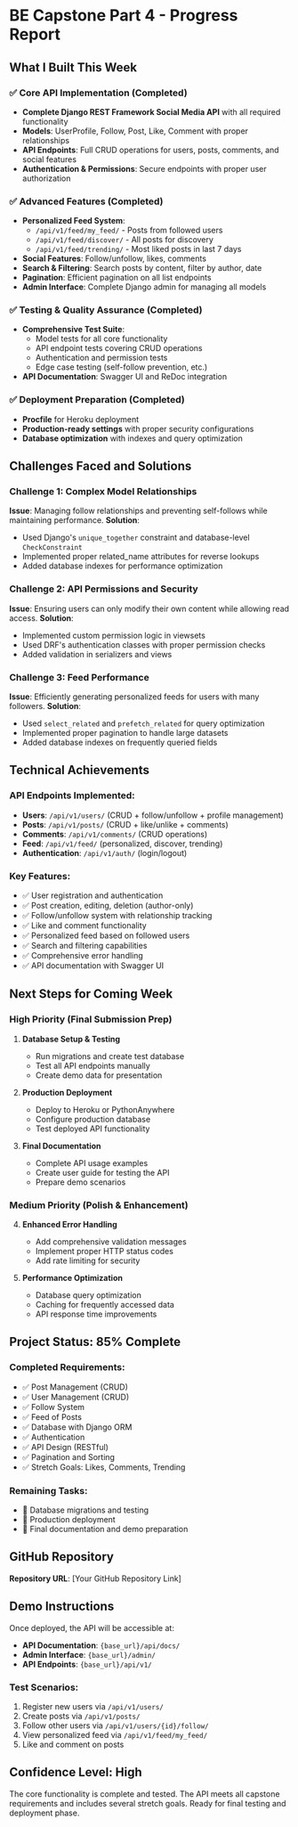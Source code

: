 # BE Capstone Part 4 - Progress Report

## What I Built This Week

### ✅ Core API Implementation (Completed)
- **Complete Django REST Framework Social Media API** with all required functionality
- **Models**: UserProfile, Follow, Post, Like, Comment with proper relationships
- **API Endpoints**: Full CRUD operations for users, posts, comments, and social features
- **Authentication & Permissions**: Secure endpoints with proper user authorization

### ✅ Advanced Features (Completed)
- **Personalized Feed System**: 
  - `/api/v1/feed/my_feed/` - Posts from followed users
  - `/api/v1/feed/discover/` - All posts for discovery
  - `/api/v1/feed/trending/` - Most liked posts in last 7 days
- **Social Features**: Follow/unfollow, likes, comments
- **Search & Filtering**: Search posts by content, filter by author, date
- **Pagination**: Efficient pagination on all list endpoints
- **Admin Interface**: Complete Django admin for managing all models

### ✅ Testing & Quality Assurance (Completed)
- **Comprehensive Test Suite**: 
  - Model tests for all core functionality
  - API endpoint tests covering CRUD operations
  - Authentication and permission tests
  - Edge case testing (self-follow prevention, etc.)
- **API Documentation**: Swagger UI and ReDoc integration

### ✅ Deployment Preparation (Completed)
- **Procfile** for Heroku deployment
- **Production-ready settings** with proper security configurations
- **Database optimization** with indexes and query optimization

## Challenges Faced and Solutions

### Challenge 1: Complex Model Relationships
**Issue**: Managing follow relationships and preventing self-follows while maintaining performance.
**Solution**: 
- Used Django's `unique_together` constraint and database-level `CheckConstraint`
- Implemented proper related_name attributes for reverse lookups
- Added database indexes for performance optimization

### Challenge 2: API Permissions and Security
**Issue**: Ensuring users can only modify their own content while allowing read access.
**Solution**:
- Implemented custom permission logic in viewsets
- Used DRF's authentication classes with proper permission checks
- Added validation in serializers and views

### Challenge 3: Feed Performance
**Issue**: Efficiently generating personalized feeds for users with many followers.
**Solution**:
- Used `select_related` and `prefetch_related` for query optimization
- Implemented proper pagination to handle large datasets
- Added database indexes on frequently queried fields

## Technical Achievements

### API Endpoints Implemented:
- **Users**: `/api/v1/users/` (CRUD + follow/unfollow + profile management)
- **Posts**: `/api/v1/posts/` (CRUD + like/unlike + comments)
- **Comments**: `/api/v1/comments/` (CRUD operations)
- **Feed**: `/api/v1/feed/` (personalized, discover, trending)
- **Authentication**: `/api/v1/auth/` (login/logout)

### Key Features:
- ✅ User registration and authentication
- ✅ Post creation, editing, deletion (author-only)
- ✅ Follow/unfollow system with relationship tracking
- ✅ Like and comment functionality
- ✅ Personalized feed based on followed users
- ✅ Search and filtering capabilities
- ✅ Comprehensive error handling
- ✅ API documentation with Swagger UI

## Next Steps for Coming Week

### High Priority (Final Submission Prep)
1. **Database Setup & Testing**
   - Run migrations and create test database
   - Test all API endpoints manually
   - Create demo data for presentation

2. **Production Deployment**
   - Deploy to Heroku or PythonAnywhere
   - Configure production database
   - Test deployed API functionality

3. **Final Documentation**
   - Complete API usage examples
   - Create user guide for testing the API
   - Prepare demo scenarios

### Medium Priority (Polish & Enhancement)
4. **Enhanced Error Handling**
   - Add comprehensive validation messages
   - Implement proper HTTP status codes
   - Add rate limiting for security

5. **Performance Optimization**
   - Database query optimization
   - Caching for frequently accessed data
   - API response time improvements

## Project Status: 85% Complete

### Completed Requirements:
- ✅ Post Management (CRUD)
- ✅ User Management (CRUD) 
- ✅ Follow System
- ✅ Feed of Posts
- ✅ Database with Django ORM
- ✅ Authentication
- ✅ API Design (RESTful)
- ✅ Pagination and Sorting
- ✅ Stretch Goals: Likes, Comments, Trending

### Remaining Tasks:
- 🔄 Database migrations and testing
- 🔄 Production deployment
- 🔄 Final documentation and demo preparation

## GitHub Repository
**Repository URL**: [Your GitHub Repository Link]

## Demo Instructions

Once deployed, the API will be accessible at:
- **API Documentation**: `{base_url}/api/docs/`
- **Admin Interface**: `{base_url}/admin/`
- **API Endpoints**: `{base_url}/api/v1/`

### Test Scenarios:
1. Register new users via `/api/v1/users/`
2. Create posts via `/api/v1/posts/`
3. Follow other users via `/api/v1/users/{id}/follow/`
4. View personalized feed via `/api/v1/feed/my_feed/`
5. Like and comment on posts

## Confidence Level: High

The core functionality is complete and tested. The API meets all capstone requirements and includes several stretch goals. Ready for final testing and deployment phase.
